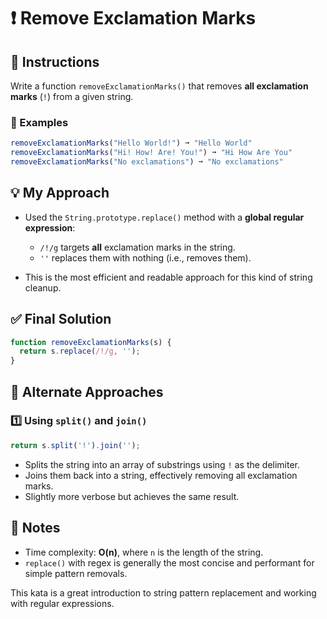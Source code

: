 # ❗ Remove Exclamation Marks

## 🧾 Instructions

Write a function `removeExclamationMarks()` that removes **all exclamation marks** (`!`) from a given string.

### 🧪 Examples

```js
removeExclamationMarks("Hello World!") ➞ "Hello World"
removeExclamationMarks("Hi! How! Are! You!") ➞ "Hi How Are You"
removeExclamationMarks("No exclamations") ➞ "No exclamations"
````

## 💡 My Approach

* Used the `String.prototype.replace()` method with a **global regular expression**:

  * `/!/g` targets **all** exclamation marks in the string.
  * `''` replaces them with nothing (i.e., removes them).
* This is the most efficient and readable approach for this kind of string cleanup.

## ✅ Final Solution

```js
function removeExclamationMarks(s) {
  return s.replace(/!/g, '');
}
```

## 🔁 Alternate Approaches

### 1️⃣ Using `split()` and `join()`

```js
return s.split('!').join('');
```

* Splits the string into an array of substrings using `!` as the delimiter.
* Joins them back into a string, effectively removing all exclamation marks.
* Slightly more verbose but achieves the same result.

## 📌 Notes

* Time complexity: **O(n)**, where `n` is the length of the string.
* `replace()` with regex is generally the most concise and performant for simple pattern removals.

This kata is a great introduction to string pattern replacement and working with regular expressions.
